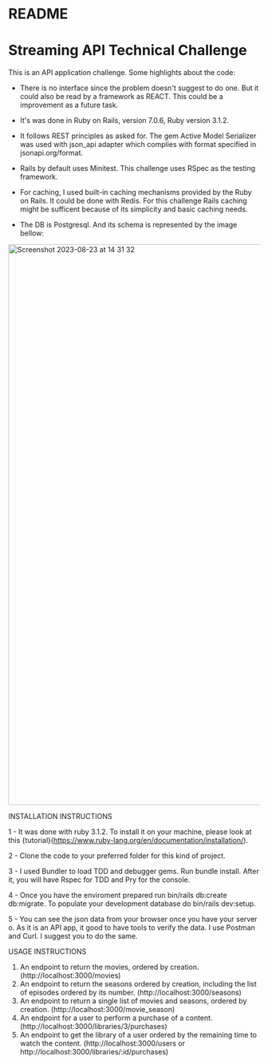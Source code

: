 # README

# Streaming API Technical Challenge

This is an API application challenge. Some highlights about the code:

* There is no interface since the problem doesn't suggest to do one. But it could also be read by a framework as REACT. This could be a improvement as a future task.

* It's was done in Ruby on Rails, version 7.0.6, Ruby version 3.1.2.

* It follows REST principles as asked for. The gem Active Model Serializer was used with json_api adapter which complies with format specified in jsonapi.org/format.

* Rails by default uses Minitest. This challenge uses RSpec as the testing framework.

* For caching, I used built-in caching mechanisms provided by the Ruby on Rails. It could be done with Redis. For this challenge Rails caching might be sufficent because of its simplicity and basic caching needs.

* The DB is Postgresql. And its schema is represented by the image bellow:

<img width="1124" alt="Screenshot 2023-08-23 at 14 31 32" src="https://github.com/Ju-Arrighi/streaming-api/assets/85900332/46a99e36-5802-4de8-9f78-d73fab191d33">


INSTALLATION INSTRUCTIONS

1 - It was done with ruby 3.1.2. To install it on your machine, please look at this {tutorial}(https://www.ruby-lang.org/en/documentation/installation/).

2 - Clone the code to your preferred folder for this kind of project.

3 - I used Bundler to load TDD and debugger gems. Run bundle install. After it, you will have Rspec for TDD and Pry for the console.

4 - Once you have the enviroment prepared run bin/rails db:create db:migrate. To populate your development database do bin/rails dev:setup.

5 - You can see the json data from your browser once you have your server o. As it is an API app, it good to have tools to verify the data. I use Postman and Curl. I suggest you to do the same.

USAGE INSTRUCTIONS

1. An endpoint to return the movies, ordered by creation. (http://localhost:3000/movies)
2. An endpoint to return the seasons ordered by creation, including the list of episodes ordered by its number. (http://localhost:3000/seasons)
3. An endpoint to return a single list of movies and seasons, ordered by creation. (http://localhost:3000/movie_season)
4. An endpoint for a user to perform a purchase of a content. (http://localhost:3000/libraries/3/purchases)
5. An endpoint to get the library of a user ordered by the remaining time to watch the content. (http://localhost:3000/users or http://localhost:3000/libraries/:id/purchases)
